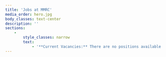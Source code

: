 ```yaml
---
title: 'Jobs at MMRC'
media_order: hero.jpg
body_classes: text-center
description: ''
sections:
    -
        style_classes: narrow
        text:
            - '**Current Vacancies:** There are no positions available at the moment. Perhaps you''d like to become a volunteer? If so, please fill in the following form and email it to [admin@mmrcwa.org.au](mailto:admin@mmrcwa.org.au)'
---
```


